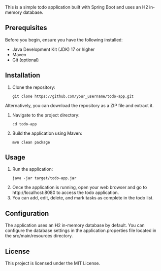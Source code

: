This is a simple todo application built with Spring Boot and uses an H2 in-memory database.

## Prerequisites

Before you begin, ensure you have the following installed:

- Java Development Kit (JDK) 17 or higher
- Maven
- Git (optional)

## Installation

1. Clone the repository:

   ```
   git clone https://github.com/your_username/todo-app.git

Alternatively, you can download the repository as a ZIP file and extract it.

1. Navigate to the project directory:
   ```
   cd todo-app

2. Build the application using Maven:
   ```
   mvn clean package

## Usage

1. Run the application:
   ```
   java -jar target/todo-app.jar

2. Once the application is running, open your web browser and go to http://localhost:8080 to access the todo application.
3. You can add, edit, delete, and mark tasks as complete in the todo list.

## Configuration
The application uses an H2 in-memory database by default. You can configure the database settings in the application.properties file located in the src/main/resources directory.

## License
This project is licensed under the MIT License.


